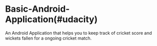 # Basic-Android-Application(#udacity)
An Android Application that helps you to keep track of cricket score and wickets fallen for a ongoing cricket match.
